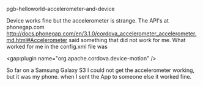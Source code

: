 
pgb-helloworld-accelerometer-and-device

Device works fine but the accelerometer is strange. The API's at phonegap.com   http://docs.phonegap.com/en/3.1.0/cordova_accelerometer_accelerometer.md.html#Accelerometer said something that did not work for me. What worked for me in the config.xml file was

  <gap:plugin name="org.apache.cordova.device-motion" />


So far on a Samsung Galaxy S3 I could not get the accelerometer working, but it was my phone. when I sent the App to someone else it worked fine.


